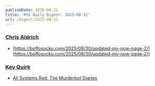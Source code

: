 ```yaml
---
publishDate: 2025-08-31
title: 'RSS Daily Digest: 2025-08-31'
url: /digest/2025-08-31
---
```


### [Chris Aldrich](https://boffosocko.com/)

  * [https://boffosocko.com/2025/08/30/updated-my-now-page-2/](https://boffosocko.com/2025/08/30/updated-my-now-page-2/)
  
### [Kev Quirk](https://kevquirk.com/)

  * [
                  All Systems Red: The Murderbot Diaries              ](https://kevquirk.com/blog/all-systems-red-the-murderbot-diaries)
  
